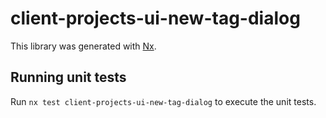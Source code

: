# client-projects-ui-new-tag-dialog

This library was generated with [Nx](https://nx.dev).

## Running unit tests

Run `nx test client-projects-ui-new-tag-dialog` to execute the unit tests.
